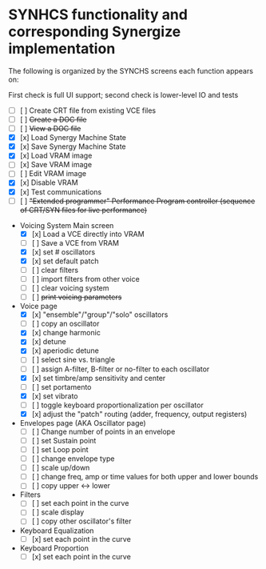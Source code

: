 # SYNHCS functionality and corresponding Synergize implementation

The following is organized by the SYNCHS screens each function appears on:

First check is full UI support; second check is lower-level IO and tests

* [ ] [ ] Create CRT file from existing VCE files
* [ ] [ ] <s>Create a DOC file</s>
* [ ] [ ] <s>View a DOC file</s>
* [x] [x] Load Synergy Machine State
* [x] [x] Save Synergy Machine State
* [x] [x] Load VRAM image
* [ ] [x] Save VRAM image
* [ ] [ ] Edit VRAM image
* [x] [x] Disable VRAM
* [x] [x] Test communications
* [ ] [ ] <s>"Extended programmer" Performance Program controller (sequence of CRT/SYN files for live performance)</s>

* Voicing System Main screen
    * [x] [x] Load a VCE directly into VRAM
    * [ ] [ ] Save a VCE from VRAM
    * [x] [x] set # oscillators
    * [x] [x] set default patch
    * [ ] [ ] clear filters
    * [ ] [ ] import filters from other voice
    * [ ] [ ] clear voicing system
    * [ ] [ ] <s>print voicing parameters</s>

* Voice page
    * [x] [x] "ensemble"/"group"/"solo" oscillators
    * [ ] [ ] copy an oscillator
    * [x] [x] change harmonic
    * [x] [x] detune
    * [x] [x] aperiodic detune
    * [ ] [ ] select sine vs. triangle
    * [ ] [ ] assign A-filter, B-filter or no-filter to each oscillator
    * [x] [x] set timbre/amp sensitivity and center
    * [ ] [ ] set portamento
    * [x] [x] set vibrato
    * [ ] [ ] toggle keyboard proportionalization per oscillator
    * [x] [x] adjust the "patch" routing (adder, frequency, output registers)

* Envelopes page (AKA Oscillator page)
    * [ ] [ ] Change number of points in an envelope
    * [ ] [ ] set Sustain point
    * [ ] [ ] set Loop point
    * [ ] [ ] change envelope type
    * [ ] [ ] scale up/down
    * [ ] [ ] change freq, amp or time values for both upper and lower bounds
    * [ ] [ ] copy upper <-> lower

* Filters
    * [ ] [ ] set each point in the curve
    * [ ] [ ] scale display
    * [ ] [ ] copy other oscillator's filter

* Keyboard Equalization
    * [ ] [x] set each point in the curve

* Keyboard Proportion
    * [ ] [x] set each point in the curve
